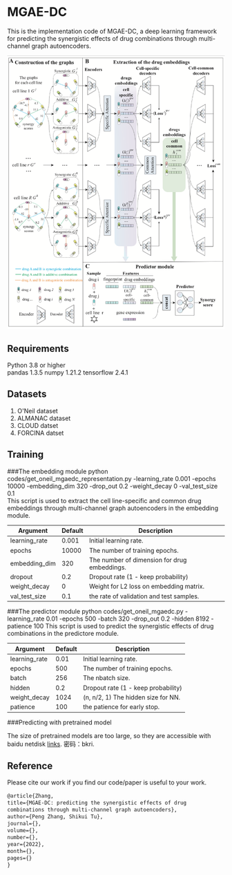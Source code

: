 # MGAE-DC
This is the implementation code of MGAE-DC, a deep learning framework for predicting the synergistic effects of drug combinations through multi-channel graph autoencoders.

![the schematic of MGAE-DC](fig1.png)

## Requirements
Python 3.8 or higher  
pandas 1.3.5
numpy 1.21.2
tensorflow 2.4.1    


## Datasets
1. O'Neil dataset
2. ALMANAC dataset
3. CLOUD datset
4. FORCINA datset


## Training
###The embedding module
python codes/get_oneil_mgaedc_representation.py -learning_rate 0.001 -epochs 10000 -embedding_dim 320 -drop_out 0.2 -weight_decay 0 -val_test_size 0.1  
This script is used to extract the cell line-specific and common drug embeddings through multi-channel graph autoencoders in the embedding module. 


|Argument|Default|Description|
|---|---|----|
| learning_rate|  0.001|  Initial learning rate. |
| epochs|  10000|  The number of training epochs. |
| embedding_dim|  320|  The number of dimension for drug embeddings. |
| dropout|  0.2|  Dropout rate (1 - keep probability) |
| weight_decay|  0|  Weight for L2 loss on embedding matrix. |
| val_test_size|  0.1|  the rate of validation and test samples. |


###The predictor module
python codes/get_oneil_mgaedc.py -learning_rate 0.01 -epochs 500 -batch 320 -drop_out 0.2 -hidden 8192 -patience 100 
This script is used to predict the synergistic effects of drug combinations in the predictore module.


|Argument|Default|Description|
|---|---|----|
| learning_rate|  0.01|  Initial learning rate. |
| epochs|  500|  The number of training epochs. |
| batch|  256|  The nbatch size. |
| hidden|  0.2|  Dropout rate (1 - keep probability) |
| weight_decay|  1024|  (n, n/2, 1) The hidden size for NN. |
| patience|  100|  the patience for early stop. |


###Predicting with pretrained model


The size of pretrained models are too large, so they are accessible with baidu netdisk [links](https://pan.baidu.com/s/1lKo-sYSD_q-DfXCKMzmKpg). 密码：bkri.


## Reference
Please cite our work if you find our code/paper is useful to your work.

```   
@article{Zhang, 
title={MGAE-DC: predicting the synergistic effects of drug combinations through multi-channel graph autoencoders}, 
author={Peng Zhang, Shikui Tu}, 
journal={}, 
volume={}, 
number={}, 
year={2022}, 
month={}, 
pages={} 
}
```
